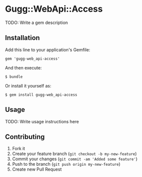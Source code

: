 # Gugg::WebApi::Access

TODO: Write a gem description

## Installation

Add this line to your application's Gemfile:

    gem 'gugg-web_api-access'

And then execute:

    $ bundle

Or install it yourself as:

    $ gem install gugg-web_api-access

## Usage

TODO: Write usage instructions here

## Contributing

1. Fork it
2. Create your feature branch (`git checkout -b my-new-feature`)
3. Commit your changes (`git commit -am 'Added some feature'`)
4. Push to the branch (`git push origin my-new-feature`)
5. Create new Pull Request
